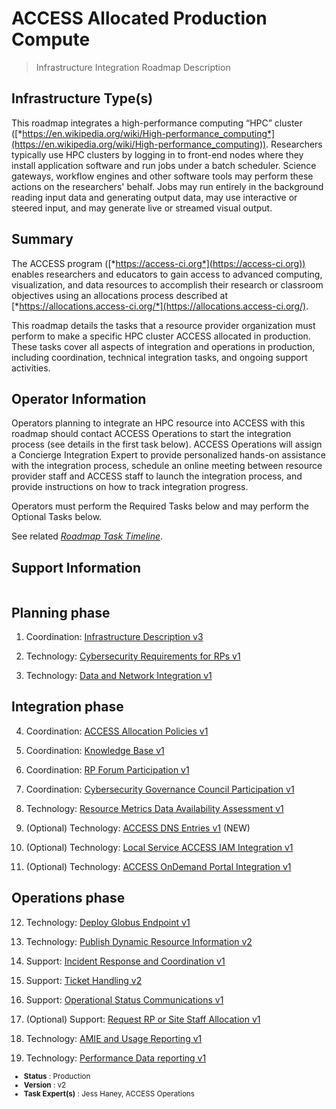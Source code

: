 # ACCESS Allocated Production Compute

> Infrastructure Integration Roadmap Description

## Infrastructure Type(s)

This roadmap integrates a high-performance computing “HPC” cluster ([*https://en.wikipedia.org/wiki/High-performance_computing*](https://en.wikipedia.org/wiki/High-performance_computing)). Researchers typically use HPC clusters by logging in to front-end nodes where they install application software and run jobs under a batch scheduler. Science gateways, workflow engines and other software tools may perform these actions on the researchers' behalf. Jobs may run entirely in the background reading input data and generating output data, may use interactive or steered input, and may generate live or streamed visual output.

## Summary

The ACCESS program ([*https://access-ci.org*](https://access-ci.org)) enables researchers and educators to gain access to advanced computing, visualization, and data resources to accomplish their research or classroom objectives using an allocations process described at [*https://allocations.access-ci.org/*](https://allocations.access-ci.org/).

This roadmap details the tasks that a resource provider organization must perform to make a specific HPC cluster ACCESS allocated in production. These tasks cover all aspects of integration and operations in production, including coordination, technical integration tasks, and ongoing support activities.

## Operator Information

Operators planning to integrate an HPC resource into ACCESS with this roadmap should contact ACCESS Operations to start the integration process (see details in the first task below). ACCESS Operations will assign a Concierge Integration Expert to provide personalized hands-on assistance with the integration process, schedule an online meeting between resource provider staff and ACCESS staff to launch the integration process, and provide instructions on how to track integration progress.

Operators must perform the Required Tasks below and may perform the Optional Tasks below.

See related [*Roadmap Task Timeline*](https://docs.google.com/presentation/d/1Vtt-Rvwa2ZVRp61A9g80MyisZ748lK1o_46Xt7-6Fq0/).

## Support Information

```{include} ../tasks/support.md
```

## Planning phase

1. Coordination: [Infrastructure Description v3](../tasks/Infrastructure_Description_v3.md)

2. Technology: [Cybersecurity Requirements for RPs v1](../tasks/Cybersecurity_Requirements_for_RPs_v1.md)

3. Technology: [Data and Network Integration v1](../tasks/Data_and_Network_Integration.md)

## Integration phase

4. Coordination: [ACCESS Allocation Policies v1](../tasks/ACCESS_Allocation_Policies_v1.md)

5. Coordination: [Knowledge Base v1](../tasks/Knowledge_Base_v1.md)

6. Coordination: [RP Forum Participation v1](../tasks/Resource_Provider_Forum_Participation_v1.md)

7. Coordination: [Cybersecurity Governance Council Participation v1](../tasks/Cybersecurity_Governance_Council_Participation_v1.md)

8. Technology: [Resource Metrics Data Availability Assessment v1](../tasks/Resource_Metrics_Data_Availability_Assessment_v1.md)

9. (Optional) Technology: [ACCESS DNS Entries v1](../tasks/ACCESS_DNS_Records_v1.md) (NEW)

10. (Optional) Technology: [Local Service ACCESS IAM Integration v1](../tasks/Local_Services_ACCESS_IAM_Integration_v1.md)

11. (Optional) Technology: [ACCESS OnDemand Portal Integration v1](../tasks/ACCESS_OnDemand_Portal_Integration_v1.md)

## Operations phase

12. Technology: [Deploy Globus Endpoint v1](../tasks/Deploy_Globus_Endpoint_v1.md)

13. Technology: [Publish Dynamic Resource Information v2](../tasks/Publish_Dynamic_Resource_Information_v2.md)

14. Support: [Incident Response and Coordination v1](../tasks/Incident_Response_and_Coordination_v1.md)

15. Support: [Ticket Handling v2](../tasks/Ticket_Handling_v2.md)

16. Support: [Operational Status Communications v1](../tasks/Operational_Status_Communications_v1.md)

17. (Optional) Support: [Request RP or Site Staff Allocation v1](../tasks/Request_RP_or_Site_Staff_Allocation_v1.md)

18. Technology: [AMIE and Usage Reporting v1](../tasks/AMIE_and_Usage_Reporting_v1.md)

19. Technology: [Performance Data reporting v1](../tasks/Performance_Data_Reporting_v1.md)

<sub>
<ul class="document-meta-data">
    <li><strong>Status</strong> : Production</li>
    <li><strong>Version</strong> : v2</li>
    <li><strong>Task Expert(s)</strong> : Jess Haney, ACCESS Operations</li>
</ul>
</sub>
<br/>
<br/>
